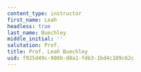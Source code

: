 ```yaml
---
content_type: instructor
first_name: Leah
headless: true
last_name: Buechley
middle_initial: ''
salutation: Prof.
title: Prof. Leah Buechley
uid: f925d49c-908b-d8a1-fdb3-1bd4c109c62c
---
```

